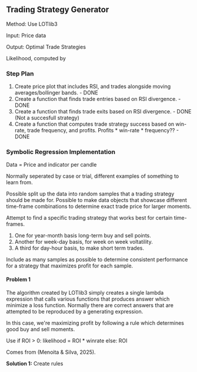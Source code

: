 ## Trading Strategy Generator

Method: Use LOTlib3

Input: Price data

Output: Optimal Trade Strategies

Likelihood, computed by 


### Step Plan
1. Create price plot that includes RSI, and trades alongside moving averages/bollinger bands. - DONE
2. Create a function that finds trade entries based on RSI divergence. - DONE
3. Create a function that finds trade exits based on RSI divergence. - DONE (Not a succesfull strategy)
4. Create a function that computes trade strategy success based on win-rate, trade frequency, and profits. Profits * win-rate * frequency?? - DONE

### Symbolic Regression Implementation
Data = Price and indicator per candle

Normally seperated by case or trial, different examples of something to learn from.

Possible split up the data into random samples that a trading strategy should be made for. Possible to make data objects that showcase different time-frame combinations to determine exact trade price for larger moments.

Attempt to find a specific trading strategy that works best for certain time-frames. 
1. One for year-month basis long-term buy and sell points.
2. Another for week-day basis, for week on week voltatility.
3. A third for day-hour basis, to make short term trades.

Include as many samples as possible to determine consistent performance for a strategy that maximizes profit for each sample.



#### Problem 1

The algorithm created by LOTlib3 simply creates a single lambda expression that calls various functions that produces answer which minimize a loss function. Normally there are correct answers that are attempted to be reproduced by a generating expression.

In this case, we're maximizing profit by following a rule which determines good buy and sell moments.

Use if ROI > 0:
        likelihood = ROI * winrate
    else: ROI

Comes from (Menoita & Silva, 2025).



**Solution 1:** Create rules

